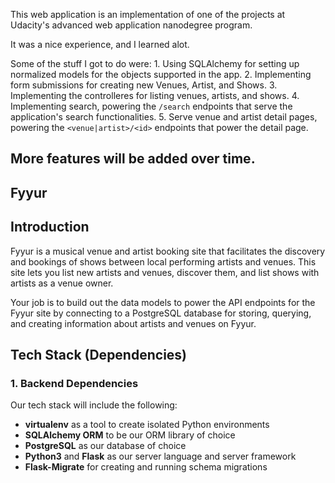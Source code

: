 
This web application is an implementation of one of the projects at Udacity's advanced web application nanodegree program. 

It was a nice experience, and I learned alot.

Some of the stuff I got to do were:
	1. Using SQLAlchemy for setting up normalized models for the objects supported in the app.
	2. Implementing form submissions for creating new Venues, Artist, and Shows.
	3. Implementing the controlleres for listing venues, artists, and shows.
	4. Implementing search, powering the `/search` endpoints that serve the application's search functionalities.
	5. Serve venue and artist detail pages, powering the `<venue|artist>/<id>` endpoints that power the detail page.

More features will be added over time.
-----

Fyyur
-----

## Introduction

Fyyur is a musical venue and artist booking site that facilitates the discovery and bookings of shows between local performing artists and venues. This site lets you list new artists and venues, discover them, and list shows with artists as a venue owner.

Your job is to build out the data models to power the API endpoints for the Fyyur site by connecting to a PostgreSQL database for storing, querying, and creating information about artists and venues on Fyyur.

## Tech Stack (Dependencies)

### 1. Backend Dependencies
Our tech stack will include the following:
 * **virtualenv** as a tool to create isolated Python environments
 * **SQLAlchemy ORM** to be our ORM library of choice
 * **PostgreSQL** as our database of choice
 * **Python3** and **Flask** as our server language and server framework
 * **Flask-Migrate** for creating and running schema migrations


